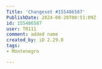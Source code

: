 ```yaml
---
Title: 'Changeset #155486587'
PublishDate: 2024-08-20T00:51:09Z
id: 155486587
user: TR111
comment: added name
created_by: iD 2.29.0
tags:
- Montenegro

---
```

